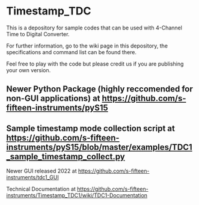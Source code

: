 # Timestamp_TDC
This is a depository for sample codes that can be used with 4-Channel Time to Digital Converter.

For further information, go to the wiki page in this depository, the specifications and command list can be found there.

Feel free to play with the code but please credit us if you are publishing your own version.
## Newer Python Package (highly reccomended for non-GUI applications) at https://github.com/s-fifteen-instruments/pyS15
## Sample timestamp mode collection script at https://github.com/s-fifteen-instruments/pyS15/blob/master/examples/TDC1_sample_timestamp_collect.py
Newer GUI released 2022 at https://github.com/s-fifteen-instruments/tdc1_GUI

Technical Documentation at https://github.com/s-fifteen-instruments/Timestamp_TDC1/wiki/TDC1-Documentation

